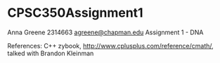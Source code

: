 # CPSC350Assignment1

Anna Greene
2314663
agreene@chapman.edu
Assignment 1 - DNA

References: C++ zybook, http://www.cplusplus.com/reference/cmath/, talked with Brandon Kleinman
